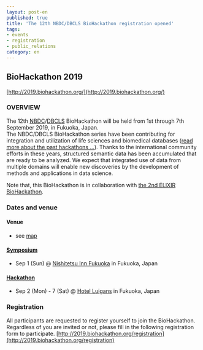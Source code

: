 ```yaml
---
layout: post-en
published: true
title: 'The 12th NBDC/DBCLS BioHackathon registration opened'
tags:
- events
- registration
- public_relations
category: en
---
```

## BioHackathon 2019 
[http://2019.biohackathon.org/](http://2019.biohackathon.org/)

### OVERVIEW

The 12th [NBDC](https://biosciencedbc.jp/en/)/[DBCLS](https://dbcls.rois.ac.jp/index-en.html) BioHackathon will be held from 1st through 7th September 2019, in Fukuoka, Japan.
<br />
The NBDC/DBCLS BioHackathon series have been contributing for integration and utilization of life sciences and biomedical databases ([read more about the past hackathons ...](http://www.biohackathon.org/)). Thanks to the international community efforts in these years, structured semantic data has been accumulated that are ready to be analyzed. We expect that integrated use of data from multiple domains will enable new discoveries by the development of methods and applications in data science.

Note that, this BioHackathon is in collaboration with [the 2nd ELIXIR BioHackathon](https://www.biohackathon-europe.org/).

### Dates and venue
#### Venue
- see [map](http://2019.biohackathon.org/venue)

#### [Symposium](http://2019.biohackathon.org/symposium)
- Sep 1 (Sun) @ [Nishitetsu Inn Fukuoka](https://inn-fukuoka.nishitetsu-hotels.com/en-gb) in Fukuoka, Japan

#### [Hackathon](http://2019.biohackathon.org/hackathon)
- Sep 2 (Mon) - 7 (Sat) @ [Hotel Luigans](https://www.luigans.com/) in Fukuoka, Japan

### Registration

All participants are requested to register yourself to join the BioHackathon. Regardless of you are invited or not, please fill in the following registration form to participate.
[http://2019.biohackathon.org/registration](http://2019.biohackathon.org/registration)
